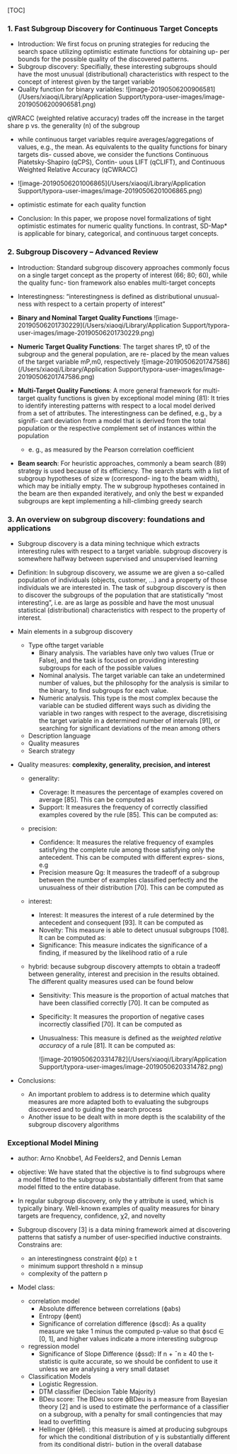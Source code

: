 [TOC]

### 1. Fast Subgroup Discovery for Continuous Target Concepts

- Introduction: We first focus on pruning strategies for reducing the search space utilizing optimistic estimate functions for obtaining up- per bounds for the possible quality of the discovered patterns.
- Subgroup discovery: Specifially, these interesting subgroups should have the most unusual (distributional) characteristics with respect to the concept of interest given by the target variable 
- Quality function for binary variables: ![image-20190506200906581](/Users/xiaoqi/Library/Application Support/typora-user-images/image-20190506200906581.png)

qWRACC (weighted relative accuracy) trades off the increase in the target share p vs. the generality (n) of the subgroup

- while continuous target variables require averages/aggregations of values, e.g., the mean. As equivalents to the quality functions for binary targets dis- cussed above, we consider the functions Continuous Piatetsky-Shapiro (qCPS), Contin- uous LIFT (qCLIFT), and Continuous Weighted Relative Accuracy (qCWRACC)
- ![image-20190506201006865](/Users/xiaoqi/Library/Application Support/typora-user-images/image-20190506201006865.png)

- optimistic estimate for each quality function
- Conclusion: In this paper, we propose novel formalizations of tight optimistic estimates for numeric
  quality functions. In contrast, SD-Map* is applicable for binary, categorical, and continuous target concepts.



### 2. Subgroup Discovery – Advanced Review

- Introduction: Standard subgroup discovery approaches commonly focus on a single target concept as the property of interest (66; 80; 60), while the quality func- tion framework also enables multi-target concepts
- Interestingness: “interestingness is defined as distributional unusual- ness with respect to a certain property of interest”
- **Binary and Nominal Target Quality Functions**
  ![image-20190506201730229](/Users/xiaoqi/Library/Application Support/typora-user-images/image-20190506201730229.png)

- **Numeric Target Quality Functions**: The target shares tP, t0 of the subgroup and the general population, are re- placed by the mean values of the target variable mP,m0, respectively
  ![image-20190506201747586](/Users/xiaoqi/Library/Application Support/typora-user-images/image-20190506201747586.png)

- **Multi-Target Quality Functions**: A more general framework for multi-target quality functions is given by exceptional model mining (81): It tries to identify interesting patterns with respect to a local model derived from a set of attributes. The interestingness can be defined, e.g., by a signifi- cant deviation from a model that is derived from the total population or the respective complement set of instances within the population
  - e. g., as measured by the Pearson correlation coefficient
- **Beam search**: For heuristic approaches, commonly a beam search (89) strategy is used because of its efficiency. The search starts with a list of subgroup hypotheses of size w (correspond- ing to the beam width), which may be initially empty. The w subgroup hypotheses contained in the beam are then expanded iteratively, and only the best w expanded subgroups are kept implementing a hill-climbing greedy search

### 3. An overview on subgroup discovery: foundations and applications

- Subgroup discovery is a data mining technique which extracts interesting rules with respect to a target variable. subgroup discovery is somewhere halfway between supervised and unsupervised learning
- Definition: In subgroup discovery, we assume we are given a so-called population of individuals (objects, customer, ...) and a property of those individuals we are interested in. The task of subgroup discovery is then to discover the subgroups of the population that are statistically “most interesting”, i.e. are as large as possible and have the most unusual statistical (distributional) characteristics with respect to the property of interest.
- Main elements in a subgroup discovery
  - Type ofthe target variable
    - Binary analysis. The variables have only two values (True or False), and the task is focused on providing interesting subgroups for each of the possible values
    - Nominal analysis. The target variable can take an undetermined number of values, but the philosophy for the analysis is similar to the binary, to find subgroups for each value.
    - Numeric analysis. This type is the most complex because the variable can be studied different ways such as dividing the variable in two ranges with respect to the average, discretisising the target variable in a determined number of intervals [91], or searching for significant deviations of the mean among others
  - Description language
  - Quality measures
  - Search strategy

- Quality measures: **complexity, generality, precision, and interest**

  - generality: 

    - Coverage: It measures the percentage of examples covered on average [85]. This can be computed as
    - Support: It measures the frequency of correctly classified examples covered by the rule [85]. This can be computed as:

  - precision:

    - Confidence: It measures the relative frequency of examples satisfying the complete rule among those satisfying only the antecedent. This can be computed with different expres- sions, e.g
    - Precision measure Qg: It measures the tradeoff of a subgroup between the number of examples classified perfectly and the unusualness of their distribution [70]. This can be computed as

  - interest: 

    - Interest: It measures the interest of a rule determined by the antecedent and consequent [93]. It can be computed as
    - Novelty: This measure is able to detect unusual subgroups [108]. It can be computed as:
    - Significance: This measure indicates the significance of a finding, if measured by the likelihood ratio of a rule

  - hybrid: because subgroup discovery attempts to obtain a tradeoff between generality, interest and precision in the results obtained. The different quality measures used can be found below

    - Sensitivity: This measure is the proportion of actual matches that have been classified correctly [70]. It can be computed as

    - Specificity: It measures the proportion of negative cases incorrectly classified [70]. It can be computed as

    - Unusualness: This measure is defined as the *weighted relative accuracy* of a rule [81]. It can be computed as:

      ![image-20190506203314782](/Users/xiaoqi/Library/Application Support/typora-user-images/image-20190506203314782.png)

- Conclusions: 
  - An important problem to address is to determine which quality measures are more adapted both to evaluating the subgroups discovered and to guiding the search process
  - Another issue to be dealt with in more depth is the scalability of the subgroup discovery algorithms

### Exceptional Model Mining 

- author: Arno Knobbe1, Ad Feelders2, and Dennis Leman

- objective: We have stated that the objective is to find subgroups where a model fitted
  to the subgroup is substantially different from that same model fitted to the entire database.
- In regular subgroup discovery, only the y attribute is used, which is typically binary. Well-known examples of quality measures for binary targets are frequency, confidence, χ2, and novelty
- Subgroup discovery [3] is a data mining framework aimed at discovering patterns that satisfy a number of user-specified inductive constraints. Constrains are: 
  - an interestingness constraint ϕ(p) ≥ t
  - minimum support threshold n ≥ minsup
  - complexity of the pattern p
- Model class:
  - correlation model
    - Absolute difference between correlations (ϕabs)
    - Entropy (ϕent)
    - Significance of correlation difference (ϕscd): As a quality measure we take 1 minus the computed p-value so that ϕscd ∈ [0, 1], and higher values indicate a more interesting subgroup
  - regression model
    - Significance of Slope Difference (ϕssd): If n + ¯n ≥ 40 the t-statistic is quite accurate, so we should be confident to use it unless we are analysing a very small dataset
  - Classification Models
    - Logistic Regression.
    - DTM classifier (Decision Table Majority)
    - BDeu score: The BDeu score ϕBDeu is a measure from Bayesian theory [2] and is used to estimate the performance of a classifier on a subgroup, with a penalty for small contingencies that may lead to overfitting
    - Hellinger (ϕHel). : this measure is aimed at producing subgroups for which the conditional distribution of y is substantially different from its conditional distri- bution in the overall database

